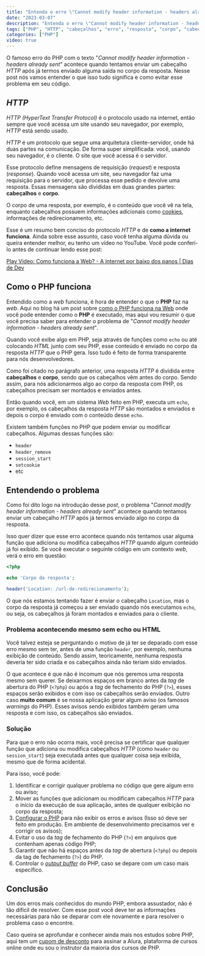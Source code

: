 ```yaml
---
title: "Entenda o erro \"Cannot modify header information - headers already sent\" no PHP"
date: "2023-03-07"
description: "Entenda o erro \"Cannot modify header information - headers already sent\" no PHP e como evitá-lo em seu código. Saiba o que é HTTP e como funciona na web, além de funções PHP que podem enviar ou modificar cabeçalhos."
tags: ["PHP", "HTTP", "cabeçalhos", "erro", "resposta", "corpo", "cabeçalhos já enviados", "echo", "header", "session_start", "setcookie"]
categories: ["PHP"]
video: true
---
```


O famoso erro do PHP com o texto "_Cannot modify header information - headers already sent_" acontece quando tentamos enviar um cabeçalho _HTTP_ após já termos enviado alguma saída no corpo da resposta. Nesse post nós vamos entender o que isso tudo significa e como evitar esse problema em seu código.

## _HTTP_

_HTTP (HyperText Transfer Protocol)_ é o protocolo usado na internet, então sempre que você acessa um site usando seu navegador, por exemplo, _HTTP_ está sendo usado.

_HTTP_ é um protocolo que segue uma arquitetura cliente-servidor, onde há duas partes na comunicação. De forma super simplificada: você, usando seu navegador, é o cliente. O site que você acessa é o servidor.

Esse protocolo define mensagens de requisição (_request_) e resposta (_response_). Quando você acessa um site, seu navegador faz uma requisição para o servidor, que processa esse pedido e devolve uma resposta. Essas mensagens são divididas em duas grandes partes: **cabeçalhos** e **corpo**.

O corpo de uma resposta, por exemplo, é o conteúdo que você vê na tela, enquanto cabeçalhos possuem informações adicionais como [cookies](/2022-09-27-cookies-e-seguranca), informações de redirecionamento, etc.

Esse é um resumo bem conciso do protocolo _HTTP_ e de **como a internet funciona**. Ainda sobre esse assunto, caso você tenha alguma dúvida ou queira entender melhor, eu tenho um vídeo no YouTube. Você pode conferí-lo antes de continuar lendo esse post:

<lite-youtube videoid="B2IWlnJ_dt0" style="background-image: url('https://i.ytimg.com/vi/B2IWlnJ_dt0/hqdefault.jpg');">
  <a href="https://youtube.com/watch?v=B2IWlnJ_dt0" class="lty-playbtn" title="Reproduzir vídeo">
    <span class="lyt-visually-hidden">Play Video: Como funciona a Web? - A internet por baixo dos panos | Dias de Dev
</span>
  </a>
</lite-youtube>

## Como o PHP funciona

Entendido como a _web_ funciona, é hora de entender o que o **PHP** faz na _web_. Aqui no blog há um post sobre [como o PHP funciona na Web](/2021-06-15-como-o-php-funciona-na-web) onde você pode entender como o **PHP** é executado, mas aqui vou resumir o que você precisa saber para entender o problema de "_Cannot modify header information - headers already sent_".

Quando você exibe algo em PHP, seja através de funções como `echo` ou até colocando _HTML_ junto com seu PHP, esse conteúdo é enviado no corpo da resposta _HTTP_ que o PHP gera. Isso tudo é feito de forma transparente para nós desenvolvedores.

Como foi citado no parágrafo anterior, uma resposta _HTTP_ é dividida entre **cabeçalhos** e **corpo**, sendo que os cabeçalhos vêm antes do corpo. Sendo assim, para nós adicionarmos algo ao corpo da resposta com PHP, os cabeçalhos precisam ser montados e enviados antes.

Então quando você, em um sistema _Web_ feito em PHP, executa um `echo`, por exemplo, os cabeçalhos da resposta _HTTP_ são montados e enviados e depois o corpo é enviado com o conteúdo desse `echo`.

Existem também funções no PHP que podem enviar ou modificar cabeçalhos. Algumas dessas funções são:

- `header`
- `header_remove`
- `session_start`
- `setcookie`
- etc

<ins class="adsbygoogle"
style="display:block; text-align:center;"
data-ad-layout="in-article"
data-ad-format="fluid"
data-ad-client="ca-pub-8918461095244552"
data-ad-slot="2366637560"></ins>
<script>
     (adsbygoogle = window.adsbygoogle || []).push({});
</script>

## Entendendo o problema

Como foi dito logo na introdução desse _post_, o problema "_Cannot modify header information - headers already sent_" acontece quando tentamos enviar um cabeçalho _HTTP_ após já termos enviado algo no corpo da resposta.

Isso quer dizer que esse erro acontece quando nós tentamos usar alguma função que adiciona ou modifica cabeçalhos _HTTP_ quando algum conteúdo já foi exibido. Se você executar o seguinte código em um contexto _web_, verá o erro em questão:

```php
<?php

echo 'Corpo da resposta';

header('Location: /url-de-redirecionamento');
```

O que nós estamos tentando fazer é enviar o cabeçalho `Location`, mas o corpo da resposta já começou a ser enviado quando nós executamos `echo`, ou seja, os cabeçalhos já foram montados e enviados para o cliente.

### Problema acontecendo mesmo sem echo ou HTML

Você talvez esteja se perguntando o motivo de já ter se deparado com esse erro mesmo sem ter, antes de uma função `header`, por exemplo, nenhuma exibição de conteúdo. Sendo assim, teoricamente, nenhuma resposta deveria ter sido criada e os cabeçalhos ainda não teriam sido enviados.

O que acontece é que não é incomum que nós geremos uma resposta mesmo sem querer. Se deixarmos espaços em branco antes da _tag_ de abertura do PHP (`<?php`) ou após a _tag_ de fechamento do PHP (`?>`), esses espaços serão exibidos e com isso os cabeçalhos serão enviados. Outro caso **muito comum** é se nossa aplicação gerar algum aviso (os famosos _warnings_ do PHP). Esses avisos sendo exibidos também geram uma resposta e com isso, os cabeçalhos são enviados.  

### Solução

Para que o erro não ocorra mais, você precisa se certificar que qualquer função que adiciona ou modifica cabeçalhos _HTTP_ (como `header` ou `session_start`) seja executada antes que qualquer coisa seja exibida, mesmo que de forma acidental.

Para isso, você pode:

1. Identificar e corrigir qualquer problema no código que gere algum erro ou aviso;
2. Mover as funções que adicionam ou modificam cabeçalhos _HTTP_ para o início da execução de sua aplicação, antes de qualquer exibição no corpo da resposta;
2. [Configurar o PHP](/2023-02-24-php-ini-conhecendo-as-configuracoes-do-php) para não exibir os erros e avisos (Isso só deve ser feito em produção. Em ambiente de desenvolvimento precisamos ver e corrigir os avisos);
3. Evitar o uso da _tag_ de fechamento do PHP (`?>`) em arquivos que contenham apenas código PHP;
4. Garantir que não há espaços antes da _tag_ de abertura (`<?php`) ou depois da tag de fechamento (`?>`) do PHP.
5. Controlar o [_output buffer_](/2020-11-03-wraper-de-streams-php) do PHP, caso se depare com um caso mais específico.

## Conclusão

Um dos erros mais conhecidos do mundo PHP, embora assustador, não é tão difícil de resolver. Com esse post você deve ter as informações necessárias para não se deparar com ele novamente e para resolver o problema caso o encontre.

Caso queira se aprofundar e conhecer ainda mais nos estudos sobre PHP, aqui tem um [cupom de desconto](https://tidd.ly/4d42Myb) para assinar a Alura, plataforma de cursos online onde eu sou o instrutor da maioria dos cursos de PHP.
